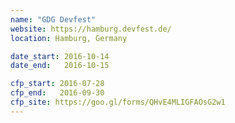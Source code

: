 ```yaml
---
name: "GDG Devfest"
website: https://hamburg.devfest.de/
location: Hamburg, Germany

date_start: 2016-10-14
date_end:   2016-10-15

cfp_start: 2016-07-28
cfp_end:   2016-09-30
cfp_site: https://goo.gl/forms/QHvE4MLIGFAOsG2w1
---
```

